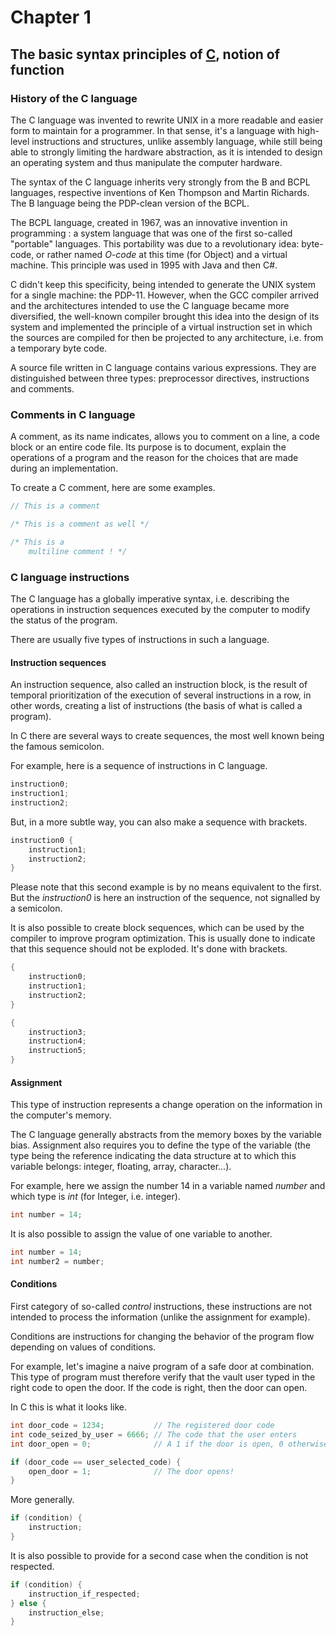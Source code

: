 # Chapter 1
## The basic syntax principles of [C](https://en.wikipedia.org/wiki/C_(programming_language)), notion of function


### History of the C language

The C language was invented to rewrite UNIX in a more readable and easier form
to maintain for a programmer. In that sense, it's a language with high-level 
instructions and structures, unlike assembly language, while still being able to
strongly limiting the hardware abstraction, as it is intended to design an
operating system and thus manipulate the computer hardware. 

The syntax of the C language inherits very strongly from the B and BCPL 
languages, respective inventions of Ken Thompson and Martin Richards. 
The B language being the PDP-clean version of the BCPL. 

The BCPL language, created in 1967, was an innovative invention in programming : 
a system language that was one of the first so-called "portable" languages. This 
portability was due to a revolutionary idea: byte-code, or rather named _O-code_
at this time (for Object) and a virtual machine.
This principle was used in 1995 with Java and then C#. 

C didn't keep this specificity, being intended to generate the UNIX system for 
a single machine: the PDP-11. However, when the GCC compiler arrived and the 
architectures intended to use the C language became more diversified, 
the well-known compiler brought this idea into the design of its system and 
implemented the principle of a virtual instruction set in which the sources 
are compiled for then be projected to any architecture, i.e. from a temporary
byte code.

A source file written in C language contains various expressions. They are 
distinguished between three types: preprocessor directives, instructions and 
comments.


### Comments in C language

A comment, as its name indicates, allows you to comment on a line, a code block
or an entire code file. Its purpose is to document, explain the operations of 
a program and the reason for the choices that are made during an implementation. 

To create a C comment, here are some examples.

```C
// This is a comment

/* This is a comment as well */

/* This is a 
    multiline comment ! */
```

### C language instructions

The C language has a globally imperative syntax, i.e. describing the 
operations in instruction sequences executed by the computer to modify 
the status of the program. 

There are usually five types of instructions in such a language.

#### Instruction sequences

An instruction sequence, also called an instruction block, is the result of 
temporal prioritization of the execution of several instructions in a row, 
in other words, creating a list of instructions (the basis of what is called
a program).

In C there are several ways to create sequences, the most well known being the 
famous semicolon. 

For example, here is a sequence of instructions in C language. 

```C
instruction0;
instruction1;
instruction2;
```

But, in a more subtle way, you can also make a sequence with brackets.

```C
instruction0 {
    instruction1;
    instruction2;
}
```

Please note that this second example is by no means equivalent to the first. But 
the _instruction0_ is here an instruction of the sequence, not signalled by a
semicolon.

It is also possible to create block sequences, which can be used by the compiler
to improve program optimization. 
This is usually done to indicate that this sequence should not be 
exploded. It's done with brackets. 

```C
{
    instruction0;
    instruction1;
    instruction2;
}

{
    instruction3;
    instruction4;
    instruction5;
}
```

#### Assignment

This type of instruction represents a change operation on the information in the
computer's memory. 
 
The C language generally abstracts from the memory boxes by the variable bias.
Assignment also requires you to define the type of the variable (the type being
the reference indicating the data structure at to which this variable belongs: 
integer, floating, array, character...).

For example, here we assign the number 14 in a variable named _number_ and which
type is _int_ (for Integer, i.e. integer).

```C
int number = 14;
```

It is also possible to assign the value of one variable to another.

```C
int number = 14;
int number2 = number;
```

#### Conditions

First category of so-called _control_ instructions, these instructions are not 
intended to process the information (unlike the assignment for example). 

Conditions are instructions for changing the behavior of the program flow 
depending on values of conditions. 

For example, let's imagine a naive program of a safe door at combination. This 
type of program must therefore verify that the vault user typed in the right 
code to open the door. If the code is right, then the door can open.

In C this is what it looks like. 

```C
int door_code = 1234;           // The registered door code
int code_seized_by_user = 6666; // The code that the user enters
int door_open = 0;              // A 1 if the door is open, 0 otherwise

if (door_code == user_selected_code) {
    open_door = 1;              // The door opens!
}
```

More generally. 

```C
if (condition) {
    instruction;
}
```

It is also possible to provide for a second case when the condition is not
respected.

```C
if (condition) {
    instruction_if_respected;
} else {
    instruction_else;
}
```

